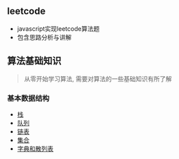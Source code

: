 ## leetcode
- javascript实现leetcode算法题
- 包含思路分析与讲解
## 算法基础知识
> 从零开始学习算法, 需要对算法的一些基础知识有所了解

### 基本数据结构
- [栈](https://github.com/funnycoderstar/leetcode/issues/14)
- [队列](https://github.com/funnycoderstar/leetcode/issues/21)
- [链表](https://github.com/funnycoderstar/leetcode/issues/23)
- [集合](https://github.com/funnycoderstar/leetcode/issues/24)
- [字典和散列表](https://github.com/funnycoderstar/leetcode/issues/25)